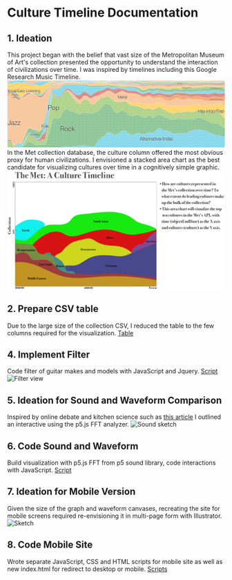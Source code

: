 # Culture Timeline Documentation

## 1. Ideation 
This project began with the belief that vast size of the Metropolitan Museum of Art's collection presented the opportunity to understand the interaction of civilizations over time. I was inspired by timelines including this Google Research Music Timeline. <br/>
![Music Timeline](https://github.com/dangrunebaum/dangrunebaum.github.io/blob/master/met-quant/musictimelineoverview.png)
<br/>
In the Met collection database, the culture column offered the most obvious proxy for human civilizations. I envisioned a stacked area chart as the best candidate for visualizing cultures over time in a cognitively simple graphic. <br/>
![Sketch](https://github.com/dangrunebaum/dangrunebaum.github.io/blob/master/met-quant/MET_CULTURES_v3.png)


## 2. Prepare CSV table 
Due to the large size of the collection CSV, I reduced the table to the few columns required for the visualization.
[Table](https://github.com/dangrunebaum/dangrunebaum.github.io/blob/master/met-quant/metobjects-sorted.csv) 

## 4. Implement Filter
Code filter of guitar makes and models with JavaScript and Jquery.
[Script]()
![Filter view]()

## 5. Ideation for Sound and Waveform Comparison 
Inspired by online debate and kitchen science such as [this article]() I outlined an interactive using the p5.js FFT analyzer. ![Sound sketch]() 

## 6. Code Sound and Waveform 
Build visualization with p5.js FFT from p5 sound library, code interactions with JavaScript.
[Script]()

## 7. Ideation for Mobile Version 
Given the size of the graph and waveform canvases, recreating the site for mobile screens required re-envisioning it in multi-page form with Illustrator.
![Sketch]()

## 8. Code Mobile Site
Wrote separate JavaScript, CSS and HTML scripts for mobile site as well as new index.html for redirect to desktop or mobile. 
[Scripts]()

